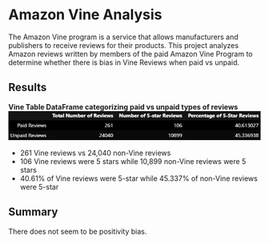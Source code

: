 # Amazon Vine Analysis
The Amazon Vine program is a service that allows manufacturers and publishers to receive reviews for their products. This project analyzes Amazon reviews written by members of the paid Amazon Vine Program to determine whether there is bias in Vine Reviews when paid vs unpaid.

## Results
**Vine Table DataFrame categorizing paid vs unpaid types of reviews**
![vine table bias](https://github.com/vzhang90/Amazon_Vine_Analysis/blob/main/Images/Vine_table_paid_vs_unpaid.png)  

- 261 Vine reviews vs 24,040 non-Vine reviews
- 106 Vine reviews were 5 stars while 10,899 non-Vine reviews were 5 stars
- 40.61% of Vine reviews were 5-star while 45.337% of non-Vine reviews were 5-star

## Summary 
There does not seem to be positivity bias.